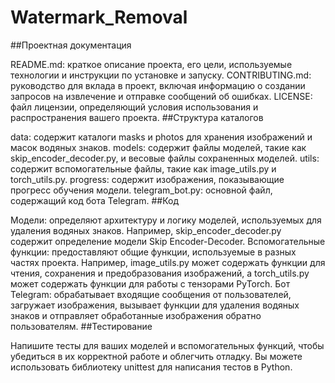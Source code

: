 # Watermark_Removal
##Проектная документация

README.md: краткое описание проекта, его цели, используемые технологии и инструкции по установке и запуску.
CONTRIBUTING.md: руководство для вклада в проект, включая информацию о создании запросов на извлечение и отправке сообщений об ошибках.
LICENSE: файл лицензии, определяющий условия использования и распространения вашего проекта.
##Структура каталогов

data: содержит каталоги masks и photos для хранения изображений и масок водяных знаков.
models: содержит файлы моделей, такие как skip_encoder_decoder.py, и весовые файлы сохраненных моделей.
utils: содержит вспомогательные файлы, такие как image_utils.py и torch_utils.py.
progress: содержит изображения, показывающие прогресс обучения модели.
telegram_bot.py: основной файл, содержащий код бота Telegram.
##Код

Модели: определяют архитектуру и логику моделей, используемых для удаления водяных знаков. Например, skip_encoder_decoder.py содержит определение модели Skip Encoder-Decoder.
Вспомогательные функции: предоставляют общие функции, используемые в разных частях проекта. Например, image_utils.py может содержать функции для чтения, сохранения и предобразования изображений, а torch_utils.py может содержать функции для работы с тензорами PyTorch.
Бот Telegram: обрабатывает входящие сообщения от пользователей, загружает изображения, вызывает функции для удаления водяных знаков и отправляет обработанные изображения обратно пользователям.
##Тестирование

Напишите тесты для ваших моделей и вспомогательных функций, чтобы убедиться в их корректной работе и облегчить отладку. Вы можете использовать библиотеку unittest для написания тестов в Python.
